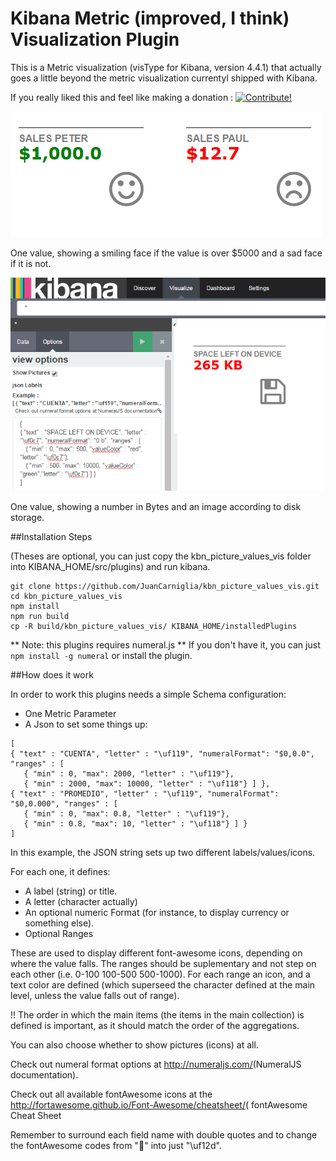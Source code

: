 # Kibana Metric (improved, I think) Visualization Plugin

This is a Metric visualization (visType for Kibana, version 4.4.1) that actually goes a little 
beyond the metric visualization currentyl shipped with Kibana.

If you really liked this and feel like making a donation : <a href="https://www.paypal.com/cgi-bin/webscr?cmd=_donations&business=juan.carniglia@gmail.com&lc=AR&item_name=JuanCarniglia&item_number=1004&currency_code=USD&bn=PP-DonationsBF:btn_donate_LG.gif:NonHosted">
<img src="https://www.paypalobjects.com/en_US/i/btn/btn_donate_LG.gif" border="0" alt="Contribute!" />
</a>

![Screenshot](screenshot2.png)

One value, showing a smiling face if the value is over $5000 and a sad face if it is not.

![Screenshot](screenshot.png)

One value, showing a number in Bytes and an image according to disk storage.

##Installation Steps

(Theses are optional, you can just copy the kbn_picture_values_vis folder into
KIBANA_HOME/src/plugins) and run kibana.

```
git clone https://github.com/JuanCarniglia/kbn_picture_values_vis.git 
cd kbn_picture_values_vis
npm install
npm run build
cp -R build/kbn_picture_values_vis/ KIBANA_HOME/installedPlugins
```

** Note: this plugins requires numeral.js
** If you don't have it, you can just `npm install -g numeral` or install the plugin.

##How does it work

In order to work this plugins needs a simple Schema configuration:

- One Metric Parameter
- A Json to set some things up:

```
[ 
{ "text" : "CUENTA", "letter" : "\uf119", "numeralFormat": "$0,0.0", "ranges" : [ 
   { "min" : 0, "max": 2000, "letter" : "\uf119"},
   { "min" : 2000, "max": 10000, "letter" : "\uf118"} ] },
{ "text" : "PROMEDIO", "letter" : "\uf119", "numeralFormat": "$0,0.000", "ranges" : [ 
   { "min" : 0, "max": 0.8, "letter" : "\uf119"},
   { "min" : 0.8, "max": 10, "letter" : "\uf118"} ] }
]
```

In this example, the JSON string sets up two different labels/values/icons.

For each one, it defines:
  - A label (string) or title.
  - A letter (character actually)
  - An optional numeric Format (for instance, to display currency or something else).
  - Optional Ranges 

These are used to display different font-awesome icons, depending on where the value falls.
The ranges should be suplementary and not step on each other (i.e. 0-100 100-500 500-1000). 
For each range an icon, and a text color are defined (which superseed the character defined at the main level, unless the value falls out of range). 
  
!! The order in which the main items (the items in the main collection) is defined is important, as it should match the order of the aggregations.

You can also choose whether to show pictures (icons) at all.

Check out numeral format options at <http://numeraljs.com/>(NumeralJS documentation).

Check out all available fontAwesome icons at the <http://fortawesome.github.io/Font-Awesome/cheatsheet/>( fontAwesome Cheat Sheet

Remember to surround each field name with double quotes and to change the fontAwesome codes from "&#xf12d;" into just "\uf12d".
